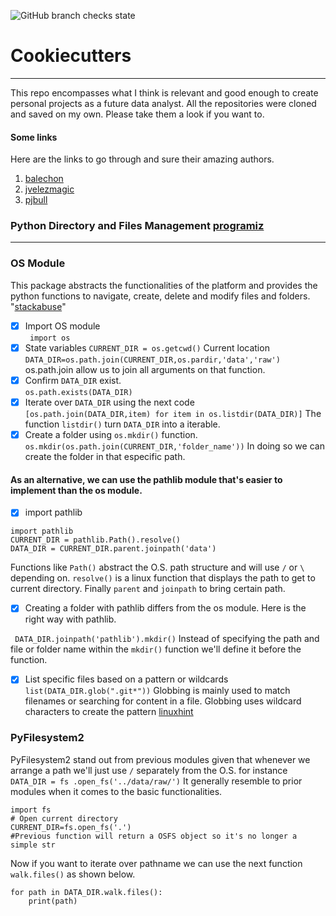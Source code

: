 ![GitHub branch checks state](https://img.shields.io/github/checks-status/darngcode/some-cookiecutters/main?label=Cookiecutter&logo=Cookiecutter)
# Cookiecutters
---
This repo encompasses what I think is relevant and good enough to create personal projects as a future data analyst. All the repositories were cloned and saved on my own. Please take them a look if you want to. 

#### Some links
Here are the links to go through and sure their amazing authors. 
1. [balechon](https://github.com/balechon/cookiecutter-Data_Analysis)
2. [jvelezmagic](https://github.com/jvelezmagic/cookiecutter-conda-data-science)
3. [pjbull](https://github.com/drivendata/cookiecutter-data-science)  
### Python Directory and Files Management [programiz](https://www.programiz.com/python-programming/directory)
---
### OS Module
This package abstracts the functionalities of the platform and provides the python functions to navigate, create, delete and modify files and folders. "[stackabuse](https://stackabuse.com/introduction-to-python-os-module/)"

- [x] Import OS module  
``` import os```
- [x] State variables 
```CURRENT_DIR = os.getcwd()``` Current location  
```DATA_DIR=os.path.join(CURRENT_DIR,os.pardir,'data','raw') ``` os.path.join allow us to join all arguments on that function.
- [x] Confirm ```DATA_DIR``` exist.  
```os.path.exists(DATA_DIR)```  
- [x] Iterate over ```DATA_DIR``` using the next code    
```[os.path.join(DATA_DIR,item) for item in os.listdir(DATA_DIR)]``` The function ```listdir()``` turn ```DATA_DIR``` into a iterable.  
- [x] Create a folder using ```os.mkdir()``` function.  
```os.mkdir(os.path.join(CURRENT_DIR,'folder_name'))``` In doing so we can create the folder in that especific path.

#### As an alternative, we can use the pathlib module that's easier to implement than the os module. 

- [x] import pathlib  
``` 
import pathlib
CURRENT_DIR = pathlib.Path().resolve()
DATA_DIR = CURRENT_DIR.parent.joinpath('data')
```
Functions like ```Path()``` abstract the O.S. path structure and will use ```/``` or ```\``` depending on. ```resolve()``` is a linux function that displays the path to get to current directory. Finally ```parent``` and ```joinpath``` to bring certain path.  

- [x] Creating a folder with pathlib differs from the os module.  Here is the right way with pathlib.

``` DATA_DIR.joinpath('pathlib').mkdir()``` Instead of specifying the path and file or folder name within the ```mkdir()``` function we'll define it before the function. 

- [x] List specific files based on a pattern or wildcards
```list(DATA_DIR.glob(".git*"))``` Globbing is mainly used to match filenames or searching for content in a file. Globbing uses wildcard characters to create the pattern [linuxhint](https://linuxhint.com/bash_globbing_tutorial/)

### PyFilesystem2
PyFilesystem2 stand out from previous modules given that whenever we arrange a path we'll just use ```/``` separately from the O.S. for instance ``` DATA_DIR = fs .open_fs('../data/raw/') ```
It generally resemble to prior modules when it comes to the basic functionalities.
```
import fs
# Open current directory
CURRENT_DIR=fs.open_fs('.')
#Previous function will return a OSFS object so it's no longer a simple str
```  
Now if you want to iterate over pathname we can use the next function ``` walk.files()``` as shown below.

```
for path in DATA_DIR.walk.files():
    print(path)
```



